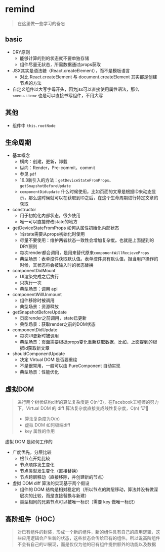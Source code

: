 # remind

> 在这里做一些学习的备忘

## basic
- DRY原则
    - 能够计算的到的状态就不要单独存储
    - 组件尽量无状态，所需数据通过props获取
- JSX其实是语法糖（React.createElement），而不是模板语言
    - 对比 React.createElement 与 document.createElement 其实都是创建节点的方法
- 自定义组件以大写字母开头，因为jsx可以直接使用属性语法，那么 `<menu.item>` 也是可以直接书写组件，不用大写

## 其他
- 组件中 `this.rootNode`

## 生命周期
- 基本概念
    - 横向：创建，更新，卸载
    - 纵向：Render，Pre-commit，commit
    - 参见 `pdf`
    - 16.3新引入的方法：`getDeviceStateFromProps`、`getSnapshotBeforeUpdate`
    - `componentDidupdate` 什么时候使用，比如页面的文章是根据ID来动态显示，那么这时候就可以在获取到ID之后，在这个生命周期进行特定文章的获取
- constructor
    - 用于初始化内部状态，很少使用
    - 唯一可以直接修改state的地方
- getDeviceStateFromProps 如何从属性初始化内部状态
    - 当state需要从props初始化时使用
    - 尽量不要使用：维护两者状态一致性会增加复杂度。也就是上面提到的DRY原则
    - 每次render都会调用，是用来替代原来`componentWillRecieveProps`
    - 典型场景：表单控件获取默认值。表单控件具有默认值，担当用户操作的时候，其状态将会被输入时的状态替换
- componentDidMount
    - UI渲染完成之后执行
    - 只执行一次
    - 典型场景：调用 api 
- componentWillUnmount
    - 组件移除时被调用
    - 典型场景：资源释放
- getSnapshotBeforeUpdate
    - 页面render之前调用，state已更新
    - 典型场景：获取render之前的DOM状态
- componentDidUpdate
    - 每次UI更新时被调用
    - 典型场景：页面需要根据props变化重新获取数据，比如，上面提到的根据id获取新文章
- shouldComponentUpdate
    - 决定 Virtual DOM 是否要重绘
    - 不是很常用，一般可以由 PureComponent 自动实现
    - 典型场景：性能优化

## 虚拟DOM
> 进行两个树状结构diff的算法复杂度是 O(n^3)，在Facebook工程师的努力下，Virtual DOM 的 diff 算法复杂度直接变成线性复杂度，O(n) 🐮🍺  
> - 算法复杂度为O(n)
> - 虚拟 DOM 如何极端diff
> - key 属性的作用

虚拟 DOM 是如何工作的
- 广度优先，分层比较
    - 根节点开始比较
    - 节点顺序发生变化
    - 节点类型发生变化（直接替换）
    - 节点跨层移动（直接移除，并创建新的节点）
- 虚拟 DOM diff 算法的实现基于两个假设
    - 组件的 DOM 结构是相对稳定的（所以节点的跨层移动，算法并没有做深层次的比较，而是直接替换与新建）
    - 类型相同的兄弟节点可以被唯一标识（需要 key 做唯一标识）

## 高阶组件（HOC）
> 对已有组件的封装，形成一个新的组件，新的组件具有自己的应用逻辑，这些应用逻辑会产生新的状态，这些状态会传给已有的组件。所以说高阶组件不会有自己的UI展现，而是仅仅为他的已有组件提供额外的功能以及数据  
